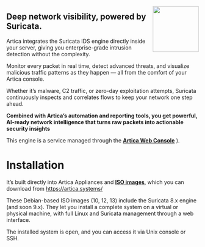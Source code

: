
[<img src="https://suricata.io/wp-content/uploads/2022/01/Logo-SuricataFinal-1-translucent.png" align="right" width="120">](https://suricata.io)
## Deep network visibility, powered by Suricata.

Artica integrates the Suricata IDS engine directly inside your server, giving you enterprise-grade intrusion detection without the complexity.

Monitor every packet in real time, detect advanced threats, and visualize malicious traffic patterns as they happen — all from the comfort of your Artica console.

Whether it’s malware, C2 traffic, or zero-day exploitation attempts, Suricata continuously inspects and correlates flows to keep your network one step ahead.

**Combined with Artica’s automation and reporting tools, you get powerful, AI-ready network intelligence that turns raw packets into actionable security insights**

This engine is a service managed through the **[Artica Web Console](https://github.com/dtouzeau/Artica-v4.50)**
).
# Installation
It’s built directly into Artica Appliances and **[ISO images](https://artica.systems/)**, which you can download from https://artica.systems/

These Debian-based ISO images (10, 12, 13) include the Suricata 8.x engine (and soon 9.x). They let you install a complete system on a virtual or physical machine, with full Linux and Suricata management through a web interface. 

The installed system is open, and you can access it via Unix console or SSH.